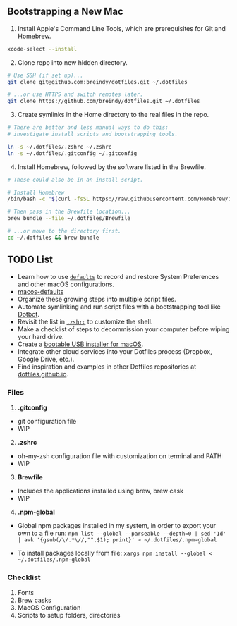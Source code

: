 ## Bootstrapping a New Mac

1. Install Apple's Command Line Tools, which are prerequisites for Git and Homebrew.

```zsh
xcode-select --install
```


2. Clone repo into new hidden directory.

```zsh
# Use SSH (if set up)...
git clone git@github.com:breindy/dotfiles.git ~/.dotfiles

# ...or use HTTPS and switch remotes later.
git clone https://github.com/breindy/dotfiles.git ~/.dotfiles
```


3. Create symlinks in the Home directory to the real files in the repo.

```zsh
# There are better and less manual ways to do this;
# investigate install scripts and bootstrapping tools.

ln -s ~/.dotfiles/.zshrc ~/.zshrc
ln -s ~/.dotfiles/.gitconfig ~/.gitconfig
```


4. Install Homebrew, followed by the software listed in the Brewfile.

```zsh
# These could also be in an install script.

# Install Homebrew
/bin/bash -c "$(curl -fsSL https://raw.githubusercontent.com/Homebrew/install/HEAD/install.sh)"

# Then pass in the Brewfile location...
brew bundle --file ~/.dotfiles/Brewfile

# ...or move to the directory first.
cd ~/.dotfiles && brew bundle
```

## TODO List

- Learn how to use [`defaults`](https://macos-defaults.com/#%F0%9F%99%8B-what-s-a-defaults-command) to record and restore System Preferences and other macOS configurations.
- [macos-defaults](https://macos-defaults.com/)
- Organize these growing steps into multiple script files.
- Automate symlinking and run script files with a bootstrapping tool like [Dotbot](https://github.com/anishathalye/dotbot).
- Revisit the list in [`.zshrc`](.zshrc) to customize the shell.
- Make a checklist of steps to decommission your computer before wiping your hard drive.
- Create a [bootable USB installer for macOS](https://support.apple.com/en-us/HT201372).
- Integrate other cloud services into your Dotfiles process (Dropbox, Google Drive, etc.).
- Find inspiration and examples in other Doffiles repositories at [dotfiles.github.io](https://dotfiles.github.io/).


### Files
1. **.gitconfig**
- git configuration file
- WIP
2. **.zshrc**
- oh-my-zsh configuration file with customization on terminal and PATH
- WIP
3. **Brewfile**
- Includes the applications installed using brew, brew cask
- WIP
4. **.npm-global**
- Global npm packages installed in my system, in order to export your own to a file run:
`npm list --global --parseable --depth=0 | sed '1d' | awk '{gsub(/\/.*\//,"",$1); print}' > ~/.dotfiles/.npm-global`

- To install packages locally from file:
`xargs npm install --global < ~/.dotfiles/.npm-global`

### Checklist
1. Fonts
2. Brew casks
3. MacOS Configuration
4. Scripts to setup folders, directories
